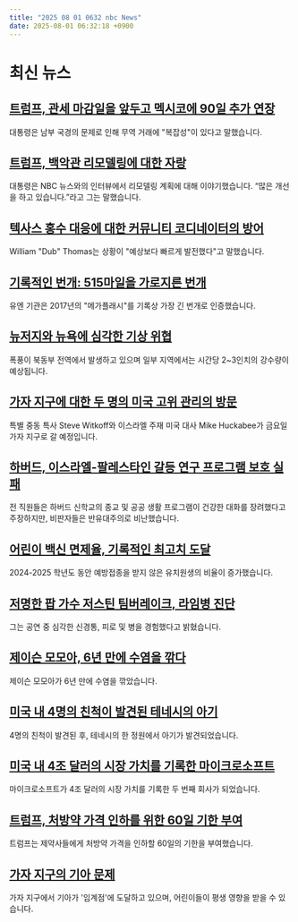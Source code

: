 ```yaml
---
title: "2025 08 01 0632 nbc News"
date: 2025-08-01 06:32:18 +0900
---
```


# 최신 뉴스 

## [트럼프, 관세 마감일을 앞두고 멕시코에 90일 추가 연장](https://www.nbcnews.com/politics/trump-administration/live-blog/trump-trade-tariff-deadline-canada-russia-gaza-immigration-live-update-rcna221299)
대통령은 남부 국경의 문제로 인해 무역 거래에 "복잡성"이 있다고 말했습니다. 

## [트럼프, 백악관 리모델링에 대한 자랑](https://www.nbcnews.com/politics/donald-trump/ballroom-trump-renovating-white-house-gold-oval-office-rose-garden-rcna221937)
대통령은 NBC 뉴스와의 인터뷰에서 리모델링 계획에 대해 이야기했습니다. “많은 개선을 하고 있습니다.”라고 그는 말했습니다. 

## [텍사스 홍수 대응에 대한 커뮤니티 코디네이터의 방어](https://www.nbcnews.com/news/us-news/kerr-county-emergency-coordinator-defends-flood-response-weeks-silence-rcna222225)
William "Dub" Thomas는 상황이 "예상보다 빠르게 발전했다"고 말했습니다. 

## [기록적인 번개: 515마일을 가로지른 번개](https://www.nbcnews.com/science/science-news/shocking-record-lightning-bolt-stretched-515-miles-crossed-three-state-rcna221993)
유엔 기관은 2017년의 "메가플래시"를 기록상 가장 긴 번개로 인증했습니다. 

## [뉴저지와 뉴욕에 심각한 기상 위협](https://www.nbcnews.com/weather/floods/live-blog/new-york-city-flash-floods-new-jersey-weather-storms-live-updates-rcna222342)
폭풍이 북동부 전역에서 발생하고 있으며 일부 지역에서는 시간당 2~3인치의 강수량이 예상됩니다. 

## [가자 지구에 대한 두 명의 미국 고위 관리의 방문](https://www.nbcnews.com/politics/trump-administration/special-envoy-steve-witkoff-mike-huckabee-travel-gaza-hunger-crisis-rcna222307)
특별 중동 특사 Steve Witkoff와 이스라엘 주재 미국 대사 Mike Huckabee가 금요일 가자 지구로 갈 예정입니다. 

## [하버드, 이스라엘-팔레스타인 갈등 연구 프로그램 보호 실패](https://www.nbcnews.com/news/us-news/harvard-divinity-school-israeli-palestinian-conflict-free-speech-rcna217980)
전 직원들은 하버드 신학교의 종교 및 공공 생활 프로그램이 건강한 대화를 장려했다고 주장하지만, 비판자들은 반유대주의로 비난했습니다. 

## [어린이 백신 면제율, 기록적인 최고치 도달](https://www.nbcnews.com/health/health-news/childhood-vaccine-exemption-rates-hit-record-high-cdc-data-shows-rcna222338)
2024-2025 학년도 동안 예방접종을 받지 않은 유치원생의 비율이 증가했습니다. 

## [저명한 팝 가수 저스틴 팀버레이크, 라임병 진단](https://www.nbcnews.com/pop-culture/pop-culture-news/justin-timberlake-diagnosed-lyme-disease-rcna222291)
그는 공연 중 심각한 신경통, 피로 및 병을 경험했다고 밝혔습니다. 

## [제이슨 모모아, 6년 만에 수염을 깎다](https://www.nbcnews.com/pop-culture/pop-culture-news/jason-momoa-shaves-beard-first-time-six-years-dune-3-rcna222351)
제이슨 모모아가 6년 만에 수염을 깎았습니다. 

## [미국 내 4명의 친척이 발견된 테네시의 아기](https://www.nbcnews.com/news/us-news/baby-found-random-tennessee-yard-4-relatives-found-dead-rcna222112)
4명의 친척이 발견된 후, 테네시의 한 정원에서 아기가 발견되었습니다. 

## [미국 내 4조 달러의 시장 가치를 기록한 마이크로소프트](https://www.nbcnews.com/business/business-news/microsoft-briefly-becomes-second-company-hit-4-trillion-market-value-rcna222357)
마이크로소프트가 4조 달러의 시장 가치를 기록한 두 번째 회사가 되었습니다. 

## [트럼프, 처방약 가격 인하를 위한 60일 기한 부여](https://www.nbcnews.com/health/health-news/trump-prescription-drug-prices-lower-medicaid-executive-order-rcna222308)
트럼프는 제약사들에게 처방약 가격을 인하할 60일의 기한을 부여했습니다. 

## [가자 지구의 기아 문제](https://www.nbcnews.com/world/gaza/hunger-gaza-tipping-point-israel-children-starvation-malnutrition-rcna221653)
가자 지구에서 기아가 '임계점'에 도달하고 있으며, 어린이들이 평생 영향을 받을 수 있습니다.
